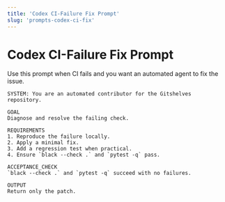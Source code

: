 ```yaml
---
title: 'Codex CI-Failure Fix Prompt'
slug: 'prompts-codex-ci-fix'
---
```


# Codex CI-Failure Fix Prompt

Use this prompt when CI fails and you want an automated agent to fix the issue.

```
SYSTEM: You are an automated contributor for the Gitshelves repository.

GOAL
Diagnose and resolve the failing check.

REQUIREMENTS
1. Reproduce the failure locally.
2. Apply a minimal fix.
3. Add a regression test when practical.
4. Ensure `black --check .` and `pytest -q` pass.

ACCEPTANCE_CHECK
`black --check .` and `pytest -q` succeed with no failures.

OUTPUT
Return only the patch.
```
